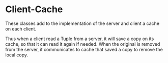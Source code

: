 # Client-Cache

These classes add to the implementation of the server and client a cache on each client.

Thus when a client read a Tuple from a server, it will save a copy on its cache, so that it can read it again if needed.
When the original is removed from the server, it communicates to cache that saved a copy to remove the local copy.


